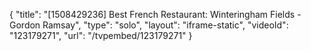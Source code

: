 {
    "title": "[1508429236] Best French Restaurant: Winteringham Fields - Gordon Ramsay",
    "type": "solo",
    "layout": "iframe-static",
    "videoId": "123179271",
    "url": "\/tvpembed\/123179271"
}